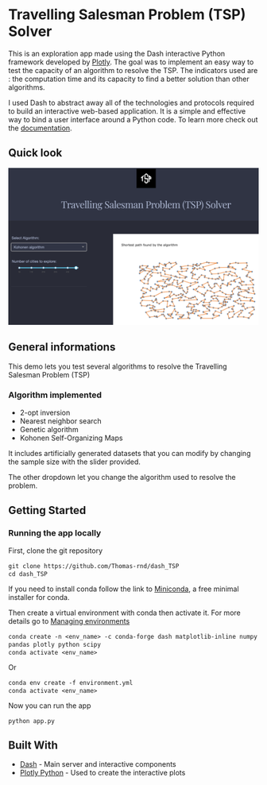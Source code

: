 # Travelling Salesman Problem (TSP) Solver

This is an exploration app made using the Dash interactive Python framework developed by [Plotly](https://plot.ly/). The goal was to implement an easy way to test the capacity of an algorithm to resolve the TSP. The indicators used are : the computation time and its capacity to find a better solution than other algorithms.

I used Dash to abstract away all of the technologies and protocols required to build an interactive web-based application. It is a simple and effective way to bind a user interface around a Python code. To learn more check out the [documentation](https://plot.ly/dash).

## Quick look

![alt text](images/screenshot.png "Screenshot")

## General informations

This demo lets you test several algorithms to resolve the Travelling Salesman Problem (TSP)

### Algorithm implemented

- 2-opt inversion
- Nearest neighbor search
- Genetic algorithm
- Kohonen Self-Organizing Maps

It includes artificially generated datasets that you can modify by changing the sample size with the slider provided.

The other dropdown let you change the algorithm used to resolve the problem.

## Getting Started

### Running the app locally

First, clone the git repository

```
git clone https://github.com/Thomas-rnd/dash_TSP
cd dash_TSP
```

If you need to install conda follow the link to [Miniconda](https://docs.conda.io/en/latest/miniconda.html#latest-miniconda-installer-links), a free minimal installer for conda.

Then create a virtual environment with conda then activate it. For more details go to [Managing environments](https://docs.conda.io/projects/conda/en/latest/user-guide/tasks/manage-environments.html#create-env-file-manually)

```
conda create -n <env_name> -c conda-forge dash matplotlib-inline numpy pandas plotly python scipy
conda activate <env_name>
```

Or

```
conda env create -f environment.yml
conda activate <env_name>
```

Now you can run the app

```
python app.py
```

## Built With

- [Dash](https://dash.plot.ly/) - Main server and interactive components
- [Plotly Python](https://plot.ly/python/) - Used to create the interactive plots
